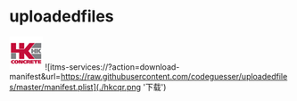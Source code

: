 # uploadedfiles
![](./hkc57.png 'hkc')
![itms-services://?action=download-manifest&url=https://raw.githubusercontent.com/codeguesser/uploadedfiles/master/manifest.plist](./hkcqr.png '下载')

